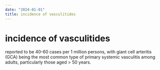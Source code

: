```yaml
---
date: "2024-01-01"
title: incidence of vasculitides
---
```


# incidence of vasculitides

reported to be 40-60 cases per 1 million persons, with giant cell arteritis (GCA) being the most common type of primary systemic vasculitis among adults, particularly those aged > 50 years.
